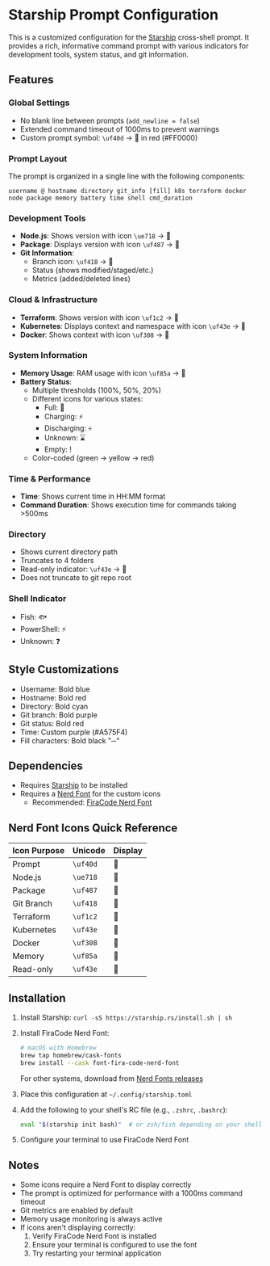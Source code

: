 # Starship Prompt Configuration

This is a customized configuration for the [Starship](https://starship.rs/) cross-shell prompt. It provides a rich, informative command prompt with various indicators for development tools, system status, and git information.

## Features

### Global Settings

- No blank line between prompts (`add_newline = false`)
- Extended command timeout of 1000ms to prevent warnings
- Custom prompt symbol: `\uf40d` → 󰆍 in red (#FF0000)

### Prompt Layout

The prompt is organized in a single line with the following components:

```
username @ hostname directory git_info [fill] k8s terraform docker node package memory battery time shell cmd_duration
```

### Development Tools

- **Node.js**: Shows version with icon `\ue718` → 󰎙
- **Package**: Displays version with icon `\uf487` → 󰏗
- **Git Information**:
  - Branch icon: `\uf418` → 󰘬
  - Status (shows modified/staged/etc.)
  - Metrics (added/deleted lines)

### Cloud & Infrastructure

- **Terraform**: Shows version with icon `\uf1c2` → 󱁢
- **Kubernetes**: Displays context and namespace with icon `\uf43e` → 󱃾
- **Docker**: Shows context with icon `\uf308` → 󰡨

### System Information

- **Memory Usage**: RAM usage with icon `\uf85a` → 󰍛
- **Battery Status**:
  - Multiple thresholds (100%, 50%, 20%)
  - Different icons for various states:
    - Full: 🔋
    - Charging: ⚡️
    - Discharging: 💀
    - Unknown: ⌛
    - Empty: !
  - Color-coded (green → yellow → red)

### Time & Performance

- **Time**: Shows current time in HH:MM format
- **Command Duration**: Shows execution time for commands taking >500ms

### Directory

- Shows current directory path
- Truncates to 4 folders
- Read-only indicator: `\uf43e` → 󰌾
- Does not truncate to git repo root

### Shell Indicator

- Fish: 🐟
- PowerShell: ⚡
- Unknown: ❓

## Style Customizations

- Username: Bold blue
- Hostname: Bold red
- Directory: Bold cyan
- Git branch: Bold purple
- Git status: Bold red
- Time: Custom purple (#A575F4)
- Fill characters: Bold black "─"

## Dependencies

- Requires [Starship](https://starship.rs/) to be installed
- Requires a [Nerd Font](https://www.nerdfonts.com/) for the custom icons
  - Recommended: [FiraCode Nerd Font](https://github.com/ryanoasis/nerd-fonts/tree/master/patched-fonts/FiraCode)

## Nerd Font Icons Quick Reference

| Icon Purpose | Unicode    | Display |
|-------------|------------|---------|
| Prompt      | `\uf40d`   | 󰆍      |
| Node.js     | `\ue718`   | 󰎙      |
| Package     | `\uf487`   | 󰏗      |
| Git Branch  | `\uf418`   | 󰘬      |
| Terraform   | `\uf1c2`   | 󱁢      |
| Kubernetes  | `\uf43e`   | 󱃾      |
| Docker      | `\uf308`   | 󰡨      |
| Memory      | `\uf85a`   | 󰍛      |
| Read-only   | `\uf43e`   | 󰌾      |

## Installation

1. Install Starship: `curl -sS https://starship.rs/install.sh | sh`
2. Install FiraCode Nerd Font:

   ```bash
   # macOS with Homebrew
   brew tap homebrew/cask-fonts
   brew install --cask font-fira-code-nerd-font
   ```

   For other systems, download from [Nerd Fonts releases](https://github.com/ryanoasis/nerd-fonts/releases)
3. Place this configuration at `~/.config/starship.toml`
4. Add the following to your shell's RC file (e.g., `.zshrc`, `.bashrc`):

   ```bash
   eval "$(starship init bash)"  # or zsh/fish depending on your shell
   ```

5. Configure your terminal to use FiraCode Nerd Font

## Notes

- Some icons require a Nerd Font to display correctly
- The prompt is optimized for performance with a 1000ms command timeout
- Git metrics are enabled by default
- Memory usage monitoring is always active
- If icons aren't displaying correctly:
  1. Verify FiraCode Nerd Font is installed
  2. Ensure your terminal is configured to use the font
  3. Try restarting your terminal application
